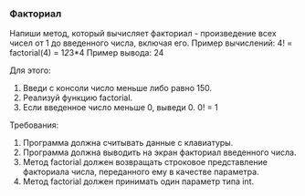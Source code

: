 
### Факториал

Напиши метод, который вычисляет факториал - произведение всех чисел от 1 до введенного числа, включая его.
Пример вычислений: 4! = factorial(4) = 1*2*3*4
Пример вывода: 24

Для этого:
1. Введи с консоли число меньше либо равно 150.
2. Реализуй функцию factorial.
3. Если введенное число меньше 0, выведи 0.
0! = 1


Требования:
1.	Программа должна считывать данные с клавиатуры.
2.	Программа должна выводить на экран факториал введенного числа.
3.	Метод factorial должен возвращать строковое представление факториала числа, переданного ему в качестве параметра.
4.	Метод factorial должен принимать один параметр типа int.



